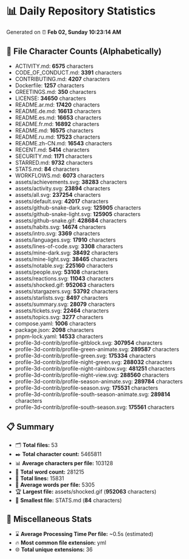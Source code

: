 # 📊 Daily Repository Statistics
Generated on ⏰ **Feb 02, Sunday 10:23:14 AM**

## 📂 File Character Counts (Alphabetically)
- ACTIVITY.md: **6575** characters
- CODE_OF_CONDUCT.md: **3391** characters
- CONTRIBUTING.md: **4207** characters
- Dockerfile: **1257** characters
- GREETINGS.md: **350** characters
- LICENSE: **34650** characters
- README.ar.md: **17420** characters
- README.de.md: **16613** characters
- README.es.md: **16653** characters
- README.fr.md: **16892** characters
- README.md: **16575** characters
- README.ru.md: **17523** characters
- README.zh-CN.md: **16543** characters
- RECENT.md: **5414** characters
- SECURITY.md: **1171** characters
- STARRED.md: **9732** characters
- STATS.md: **84** characters
- WORKFLOWS.md: **6073** characters
- assets/achievements.svg: **38283** characters
- assets/activity.svg: **23894** characters
- assets/all.svg: **237254** characters
- assets/default.svg: **42017** characters
- assets/github-snake-dark.svg: **125905** characters
- assets/github-snake-light.svg: **125905** characters
- assets/github-snake.gif: **428684** characters
- assets/habits.svg: **14674** characters
- assets/intro.svg: **3369** characters
- assets/languages.svg: **17910** characters
- assets/lines-of-code.svg: **3308** characters
- assets/mine-dark.svg: **38492** characters
- assets/mine-light.svg: **38465** characters
- assets/notable.svg: **225160** characters
- assets/people.svg: **53108** characters
- assets/reactions.svg: **11043** characters
- assets/shocked.gif: **952063** characters
- assets/stargazers.svg: **53792** characters
- assets/starlists.svg: **8497** characters
- assets/summary.svg: **28079** characters
- assets/tickets.svg: **22464** characters
- assets/topics.svg: **3277** characters
- compose.yaml: **1006** characters
- package.json: **2098** characters
- pnpm-lock.yaml: **14533** characters
- profile-3d-contrib/profile-gitblock.svg: **307954** characters
- profile-3d-contrib/profile-green-animate.svg: **289587** characters
- profile-3d-contrib/profile-green.svg: **175334** characters
- profile-3d-contrib/profile-night-green.svg: **288032** characters
- profile-3d-contrib/profile-night-rainbow.svg: **481251** characters
- profile-3d-contrib/profile-night-view.svg: **288560** characters
- profile-3d-contrib/profile-season-animate.svg: **289784** characters
- profile-3d-contrib/profile-season.svg: **175531** characters
- profile-3d-contrib/profile-south-season-animate.svg: **289814** characters
- profile-3d-contrib/profile-south-season.svg: **175561** characters

## 📋 Summary
- 🗂️ **Total files:** 53
- ✒️ **Total character count:** 5465811
- 📊 **Average characters per file:** 103128
- 📝 **Total word count:** 281215
- 🧾 **Total lines:** 15831
- 📐 **Average words per file:** 5305
- 🏆 **Largest file:** assets/shocked.gif (**952063** characters)
- 🥉 **Smallest file:** STATS.md (**84** characters)

## 🌟 Miscellaneous Stats
- ⌛ **Average Processing Time Per file:** ~0.5s (estimated)
- 🔥 **Most common file extension:** yml
- 🌐 **Total unique extensions:** 36
